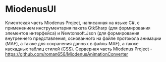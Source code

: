 # MiodenusUI
Клиентская часть Miodenus Project, написанная на языке C#, с применением инструментария пакета GtkSharp (для формирования элементов интерфейса) и Newtonsoft.Json (для формирования внутреннего представления, основанного на файле протокола анимации (MAF), а также для сохранения данных в файлы MAF), а также каскадных таблиц стилей (CSS).
Серверная часть Miodenus Project - https://github.com/roman656/MiodenusAnimationConverter
